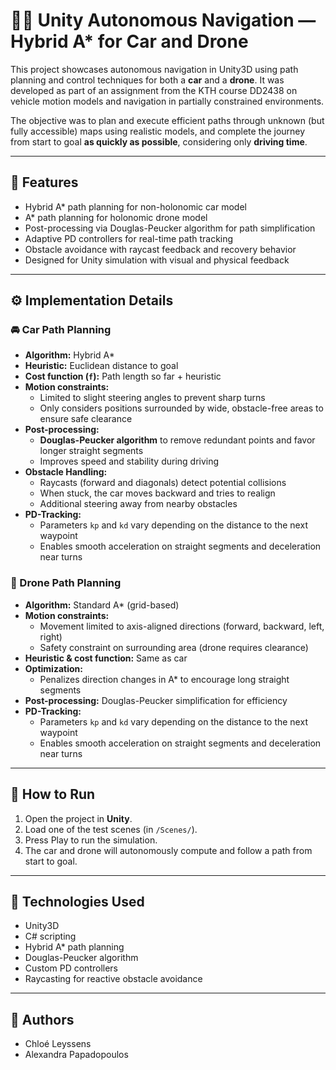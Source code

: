 # 🚗🚁 Unity Autonomous Navigation — Hybrid A* for Car and Drone

This project showcases autonomous navigation in Unity3D using path planning and control techniques for both a **car** and a **drone**. It was developed as part of an assignment from the KTH course DD2438 on vehicle motion models and navigation in partially constrained environments.

The objective was to plan and execute efficient paths through unknown (but fully accessible) maps using realistic models, and complete the journey from start to goal **as quickly as possible**, considering only **driving time**.

---

## 📌 Features

- Hybrid A* path planning for non-holonomic car model  
- A* path planning for holonomic drone model  
- Post-processing via Douglas-Peucker algorithm for path simplification  
- Adaptive PD controllers for real-time path tracking  
- Obstacle avoidance with raycast feedback and recovery behavior  
- Designed for Unity simulation with visual and physical feedback

---

## ⚙️ Implementation Details

### 🚘 Car Path Planning

- **Algorithm:** Hybrid A*  
- **Heuristic:** Euclidean distance to goal  
- **Cost function (`f`):** Path length so far + heuristic  
- **Motion constraints:**  
  - Limited to slight steering angles to prevent sharp turns  
  - Only considers positions surrounded by wide, obstacle-free areas to ensure safe clearance  
- **Post-processing:**  
  - **Douglas-Peucker algorithm** to remove redundant points and favor longer straight segments  
  - Improves speed and stability during driving  
- **Obstacle Handling:**  
  - Raycasts (forward and diagonals) detect potential collisions  
  - When stuck, the car moves backward and tries to realign  
  - Additional steering away from nearby obstacles
- **PD-Tracking:**  
  - Parameters `kp` and `kd` vary depending on the distance to the next waypoint  
  - Enables smooth acceleration on straight segments and deceleration near turns

### 🤖 Drone Path Planning

- **Algorithm:** Standard A* (grid-based)  
- **Motion constraints:**  
  - Movement limited to axis-aligned directions (forward, backward, left, right)  
  - Safety constraint on surrounding area (drone requires clearance)  
- **Heuristic & cost function:** Same as car  
- **Optimization:**  
  - Penalizes direction changes in A* to encourage long straight segments  
- **Post-processing:** Douglas-Peucker simplification for efficiency  
- **PD-Tracking:**  
  - Parameters `kp` and `kd` vary depending on the distance to the next waypoint  
  - Enables smooth acceleration on straight segments and deceleration near turns

---

## 🧪 How to Run

1. Open the project in **Unity**.
2. Load one of the test scenes (in `/Scenes/`).
3. Press Play to run the simulation.
4. The car and drone will autonomously compute and follow a path from start to goal.

---

## 🧠 Technologies Used

- Unity3D
- C# scripting
- Hybrid A* path planning
- Douglas-Peucker algorithm
- Custom PD controllers
- Raycasting for reactive obstacle avoidance

---


## 👤 Authors

- Chloé Leyssens  
- Alexandra Papadopoulos
